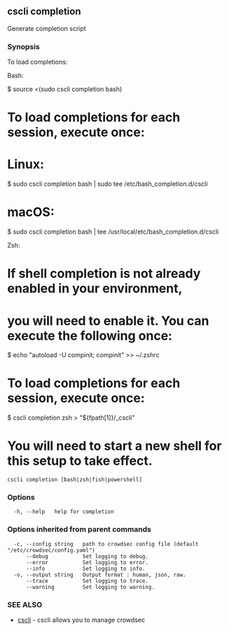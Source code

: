 ## cscli completion

Generate completion script

### Synopsis

To load completions:

Bash:

  $ source <(sudo cscli completion bash)

  # To load completions for each session, execute once:
  # Linux:
  $ sudo cscli completion bash | sudo tee /etc/bash_completion.d/cscli
  # macOS:
  $ sudo cscli completion bash | tee /usr/local/etc/bash_completion.d/cscli

Zsh:

  # If shell completion is not already enabled in your environment,
  # you will need to enable it.  You can execute the following once:

  $ echo "autoload -U compinit; compinit" >> ~/.zshrc

  # To load completions for each session, execute once:
  $ cscli completion zsh > "${fpath[1]}/_cscli"

  # You will need to start a new shell for this setup to take effect.


```
cscli completion [bash|zsh|fish|powershell]
```

### Options

```
  -h, --help   help for completion
```

### Options inherited from parent commands

```
  -c, --config string   path to crowdsec config file (default "/etc/crowdsec/config.yaml")
      --debug           Set logging to debug.
      --error           Set logging to error.
      --info            Set logging to info.
  -o, --output string   Output format : human, json, raw.
      --trace           Set logging to trace.
      --warning         Set logging to warning.
```

### SEE ALSO

* [cscli](cscli.md)	 - cscli allows you to manage crowdsec


